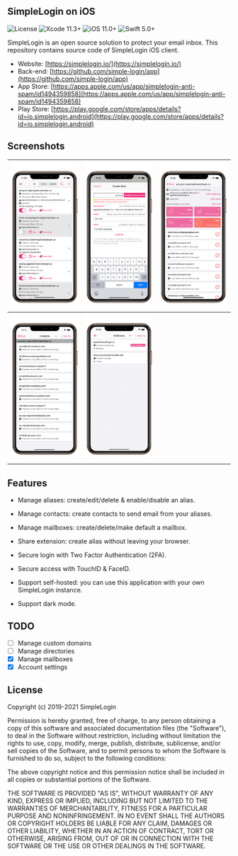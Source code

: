 ## SimpleLogin on iOS
![License](https://img.shields.io/badge/license-MIT%202-blue.svg)
![Xcode 11.3+](https://img.shields.io/badge/Xcode-11.3%2B-blue.svg)
![iOS 11.0+](https://img.shields.io/badge/iOS-11.0%2B-blue.svg)
![Swift 5.0+](https://img.shields.io/badge/Swift-5.0%2B-orange.svg)

SimpleLogin is an open source solution to protect your email inbox. This repository contains source code of SimpleLogin iOS client.

- Website: [https://simplelogin.io/](https://simplelogin.io/)
- Back-end: [https://github.com/simple-login/app](https://github.com/simple-login/app)
- App Store: [https://apps.apple.com/us/app/simplelogin-anti-spam/id1494359858](https://apps.apple.com/us/app/simplelogin-anti-spam/id1494359858)
- Play Store: [https://play.google.com/store/apps/details?id=io.simplelogin.android](https://play.google.com/store/apps/details?id=io.simplelogin.android)

## Screenshots
|<img src="https://raw.githubusercontent.com/ntnhon/TarotCodexPublicImages/master/SL/1.png" width="180" />|<img src="https://raw.githubusercontent.com/ntnhon/TarotCodexPublicImages/master/SL/2.png" width="180" />|<img src="https://raw.githubusercontent.com/ntnhon/TarotCodexPublicImages/master/SL/3.png" width="180" />|
|----|----|----|
|<img src="https://raw.githubusercontent.com/ntnhon/TarotCodexPublicImages/master/SL/4.png" width="180" />|<img src="https://raw.githubusercontent.com/ntnhon/TarotCodexPublicImages/master/SL/5.png" width="180" />
## Features
- Manage aliases: create/edit/delete & enable/disable an alias.

- Manage contacts: create contacts to send email from your aliases.

- Manage mailboxes: create/delete/make default a mailbox.

- Share extension: create alias without leaving your browser.

- Secure login with Two Factor Authentication (2FA).

- Secure access with TouchID & FaceID.

- Support self-hosted: you can use this application with your own SimpleLogin instance.

- Support dark mode.

## TODO
- [ ] Manage custom domains
- [ ] Manage directories
- [x] Manage mailboxes
- [x] Account settings

## License
Copyright (c) 2019-2021 SimpleLogin

Permission is hereby granted, free of charge, to any person obtaining a copy
of this software and associated documentation files (the "Software"), to deal
in the Software without restriction, including without limitation the rights
to use, copy, modify, merge, publish, distribute, sublicense, and/or sell
copies of the Software, and to permit persons to whom the Software is
furnished to do so, subject to the following conditions:

The above copyright notice and this permission notice shall be included in all
copies or substantial portions of the Software.

THE SOFTWARE IS PROVIDED "AS IS", WITHOUT WARRANTY OF ANY KIND, EXPRESS OR
IMPLIED, INCLUDING BUT NOT LIMITED TO THE WARRANTIES OF MERCHANTABILITY,
FITNESS FOR A PARTICULAR PURPOSE AND NONINFRINGEMENT. IN NO EVENT SHALL THE
AUTHORS OR COPYRIGHT HOLDERS BE LIABLE FOR ANY CLAIM, DAMAGES OR OTHER
LIABILITY, WHETHER IN AN ACTION OF CONTRACT, TORT OR OTHERWISE, ARISING FROM,
OUT OF OR IN CONNECTION WITH THE SOFTWARE OR THE USE OR OTHER DEALINGS IN THE
SOFTWARE.
